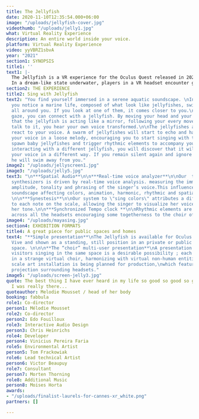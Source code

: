 ```yaml
---
title: The Jellyfish
date: 2020-11-10T12:35:54.000+06:00
image: "/uploads/jellyfish-cover.jpg"
videothumb: "/uploads/jelly1.jpg"
what: Virtual Reality Experience
description: An entire world inside your voice.
platform: Virtual Reality Experience
video: yyVBRZ1sbvA
year: "2021"
section1: SYNOPSIS
title1: ''
text1: |-
  The Jellyfish is a VR experience for the Oculus Quest released in 2021. It invites audiences to dive into the deep water of their consciousness in a mesmerizing, interactive virtual reality soundscape.
  In a dream-like state underwater, players in a VR headset encounter ghostly marine creatures, glowing jellyfishes, beckoning for participants to sing through them.
section2: THE EXPERIENCE
title2: Sing with Jellyfish
text2: "You find yourself immersed in a serene aquatic soundscape. \nIn the distance,
  you notice a marine life, composed of what look like jellyfishes, swimming smoothly
  all around you. If you look at one of them, it comes closer to you.\n\nWith your
  gaze, you can connect with a jellyfish. By moving your head and your body, you understand
  that the jellyfish is acting like a mirror, following your every movement. If you
  talk to it, you hear your own voice transformed.\n\nThe jellyfishes and their environment
  react to your voice. A swarm of jellyfishes will start to echo and harmonize  with
  your voice in a loose melody, encouraging you to start singing with them. You will
  spawn baby jellyfishes and trigger rhythmic elements to accompany your chant.\n\nBy
  interacting with a different jellyfish, you will discover that it will transform
  your voice in a different way. If you remain silent again and ignore the jellyfish,
  he will swim away from you."
image2: "/uploads/jellyscreen1.jpg"
image3: "/uploads/jelly5.jpg"
text3: "\n***Spatial Audio**\n\n***Real-time voice analyzer**\n\nOur  tailor-made
  synthesizers is driven by real-time voice analysis. measuring the immediate pitch
  amplitude, tonality and phrasing of the singer’s voice.This influence the surrounding
  soundscape affecting colors, animation, harmonic, rhythmic and spatial qualities.
  \n\n***Synestesis**\n\nOur system to \"sing colors\" attributes a different color
  to each note on the scale, allowing the singer to visualize her voice and control
  her tone.\n\n***Synchronized Tempo clock **\n\nRhythmic elements are synchronized
  across all the headsets encouraging some togetherness to the choir of player. "
image4: "/uploads/mayasing.jpg"
section4: EXHIBITION FORMATS
title4: A great piece for public spaces and homes
text4: "**Simple presentation**\nThe Jellyfish is available for Oculus Quest and HTC
  Vive and shown as a standing, still position in an private or public exhibition
  space. \n\n\n**The “choir” multi-user presentation**\nA presentation with several
  visitors singing in the same space is a desirable possibility ; each one singing
  in a strange virtual choir, harmonizing with virtual non-human entities. \n\nA large
  scale art installation is being planned for production,\nwhich feature a large scale
  projection surrounding headsets."
image5: "/uploads/screen-jelly3.jpg"
quote: The best thing I have ever heard in my life so good so good so goood I thought
  I was really there...
quoteauthor: Melodie Mousset / head of her body
booking: fabbula
role1: Co-director
person1: Mélodie Mousset
role2: Co-director
person2: Edo Fouilloux
role3: Interactive Audio Design
person3: Chris Heinrichs
role4: Developer
person4: Vinicius Pereira Faria
role5: Environmental Artist
person5: Tom Frackowiak
role6: Lead technical Artist
person6: Victor Beaupuy
role7: Consultant
person7: Morten Thorning
role8: Additional Music
person8: Moises Horta
awards:
- "/uploads/finalist-laurels-for-cannes-xr_white.png"
partners: []

---
```

